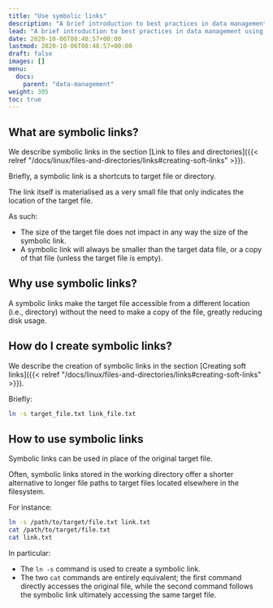 ```yaml
---
title: "Use symbolic links"
description: "A brief introduction to best practices in data management using symbolic links."
lead: "A brief introduction to best practices in data management using symbolic links."
date: 2020-10-06T08:48:57+00:00
lastmod: 2020-10-06T08:48:57+00:00
draft: false
images: []
menu:
  docs:
    parent: "data-management"
weight: 305
toc: true
---
```


## What are symbolic links?

We describe symbolic links in the section
[Link to files and directories]({{< relref "/docs/linux/files-and-directories/links#creating-soft-links" >}}).

Briefly, a symbolic link is a shortcuts to target file or directory.

The link itself is materialised as a very small file that only
indicates the location of the target file.

As such:

- The size of the target file does not impact in any way
  the size of the symbolic link.
- A symbolic link will always be smaller than the target
  data file, or a copy of that file
  (unless the target file is empty).

## Why use symbolic links?

A symbolic links make the target file accessible from a different location
(i.e., directory) without the need to make a copy of the file, greatly
reducing disk usage.

## How do I create symbolic links?

We describe the creation of symbolic links in the section
[Creating soft links]({{< relref "/docs/linux/files-and-directories/links#creating-soft-links" >}}).

Briefly:

```bash
ln -s target_file.txt link_file.txt
```

## How to use symbolic links

Symbolic links can be used in place of the original target file.

Often, symbolic links stored in the working directory offer a shorter
alternative to longer file paths to target files located elsewhere
in the filesystem.

For instance:

```bash
ln -s /path/to/target/file.txt link.txt
cat /path/to/target/file.txt
cat link.txt
```
In particular:

- The `ln -s` command is used to create a symbolic link.
- The two `cat` commands are entirely equivalent;
  the first command directly accesses the original file,
  while the second command follows the symbolic link
  ultimately accessing the same target file.

<!-- Link definitions -->
